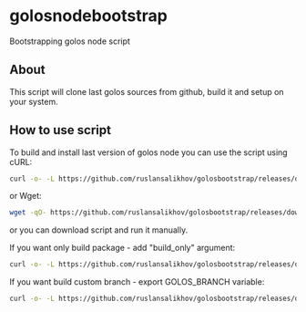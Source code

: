 # golosnodebootstrap
Bootstrapping golos node script

## About

This script will clone last golos sources from github, build it and setup on your system.

## How to use script

To build and install last version of golos node you can use the script using cURL:

```sh
curl -o- -L https://github.com/ruslansalikhov/golosbootstrap/releases/download/0.1.9/golosbootstrap.sh | bash
```

or Wget:

```sh
wget -qO- https://github.com/ruslansalikhov/golosbootstrap/releases/download/0.1.9/golosbootstrap.sh | bash
```

or you can download script and run it manually.

If you want only build package - add "build_only" argument:

```sh
curl -o- -L https://github.com/ruslansalikhov/golosbootstrap/releases/download/0.1.9/golosbootstrap.sh | bash -s -- build_only
```

If you want build custom branch - export GOLOS_BRANCH variable:

```sh
curl -o- -L https://github.com/ruslansalikhov/golosbootstrap/releases/download/0.1.9/golosbootstrap.sh | env GOLOS_BRANCH=tags/v0.17.1RC1 bash -s -- build_only
```

